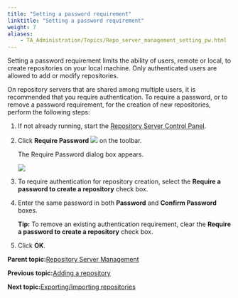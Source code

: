 ```yaml
--- 
title: "Setting a password requirement"
linktitle: "Setting a password requirement"
weight: 7
aliases: 
    - TA_Administration/Topics/Repo_server_management_setting_pw.html
---
```


Setting a password requirement limits the ability of users, remote or local, to create repositories on your local machine. Only authenticated users are allowed to add or modify repositories.

On repository servers that are shared among multiple users, it is recommended that you require authentication. To require a password, or to remove a password requirement, for the creation of new repositories, perform the following steps:

1.  If not already running, start the [Repository Server Control Panel](Repo_server_management_launching.md).

2.  Click **Require Password** ![](/images/TA_Administration/Images/btn.RS_require_pw.png) on the toolbar.

    The Require Password dialog box appears.

    ![](/images/TA_Administration/Images/admin_RS_dlg_RequirePwd.png)

3.  To require authentication for repository creation, select the **Require a password to create a repository** check box.

4.  Enter the same password in both **Password** and **Confirm Password** boxes.

    **Tip:** To remove an existing authentication requirement, clear the **Require a password to create a repository** check box.

5.  Click **OK**.


**Parent topic:**[Repository Server Management](../../TA_Administration/Topics/Repo_server_management.md)

**Previous topic:**[Adding a repository](../../TA_Administration/Topics/Repo_server_management_adding.md)

**Next topic:**[Exporting/Importing repositories](../../TA_Administration/Topics/adm_Exporting_import_repository.md)

